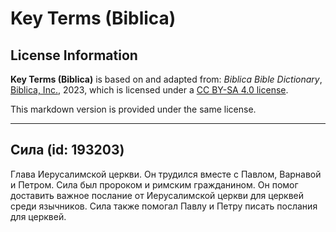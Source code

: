 # Key Terms (Biblica)

## License Information

**Key Terms (Biblica)** is based on and adapted from: _Biblica Bible Dictionary_, [Biblica, Inc.](https://www.biblica.com/), 2023, which is licensed under a [CC BY-SA 4.0 license](https://creativecommons.org/licenses/by-sa/4.0/legalcode.en).

This markdown version is provided under the same license.



--------------------------------

## Сила (id: 193203)

Глава Иерусалимской церкви. Он трудился вместе с Павлом, Варнавой и Петром. Сила был пророком и римским гражданином. Он помог доставить важное послание от Иерусалимской церкви для церквей среди язычников. Сила также помогал Павлу и Петру писать послания для церквей.


